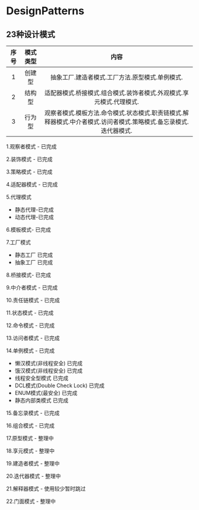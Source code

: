 # DesignPatterns 
## 23种设计模式

|序号|模式类型|内容|
|:---:|:-----:|:----:| 
|1|创建型|抽象工厂.建造者模式.工厂方法.原型模式.单例模式.|
|2|结构型|适配器模式.桥接模式.组合模式.装饰者模式.外观模式.享元模式.代理模式.|
|3|行为型|观察者模式.模板方法.命令模式.状态模式.职责链模式.解释器模式.中介者模式.访问者模式.策略模式.备忘录模式.迭代器模式.| 

1.观察者模式 - 已完成 

2.装饰模式 - 已完成

3.策略模式 - 已完成

4.适配器模式 - 已完成

5.代理模式 

 *  静态代理-已完成
 *  动态代理-已完成

6.模板模式- 已完成

7.工厂模式  

 *  静态工厂 已完成
 *  抽象工厂 已完成

8.桥接模式- 已完成

9.中介者模式 - 已完成

10.责任链模式 - 已完成

11.状态模式 - 已完成

12.命令模式 - 已完成

13.访问者模式 - 已完成

14.单例模式 - 已完成

   * 懒汉模式(非线程安全) 已完成
   * 饿汉模式(非线程安全) 已完成
   * 线程安全型模式 已完成
   * DCL模式(Double Check Lock) 已完成
   * ENUM模式(最安全) 已完成
   * 静态内部类模式  已完成

15.备忘录模式 - 已完成

16.组合模式 - 已完成

17.原型模式 - 整理中

18.享元模式 - 整理中

19.建造者模式 - 整理中

20.迭代器模式 - 整理中

21.解释器模式 - 使用较少暂时跳过

22.门面模式 - 整理中




